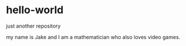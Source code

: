 # hello-world
just another repository

my name is Jake and I am a mathematician who also loves video games. 
